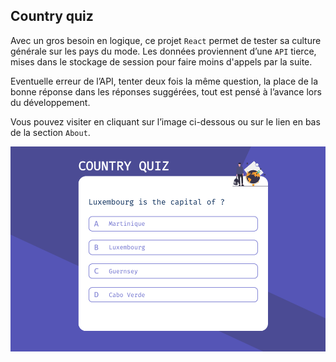 ## Country quiz

Avec un gros besoin en logique, ce projet `React` permet de tester sa culture générale sur les pays du mode. Les données proviennent d’une `API` tierce, mises dans le stockage de session pour faire moins d'appels par la suite.

Eventuelle erreur de l’API, tenter deux fois la même question, la place de la bonne réponse dans les réponses suggérées, tout est pensé à l’avance lors du développement. 

Vous pouvez visiter en cliquant sur l’image ci-dessous ou sur le lien en bas de la section `About`.

<a href = "https://yousoumar.github.io/country-quiz/"><img src = "./secreenshot.png"></img></a>
